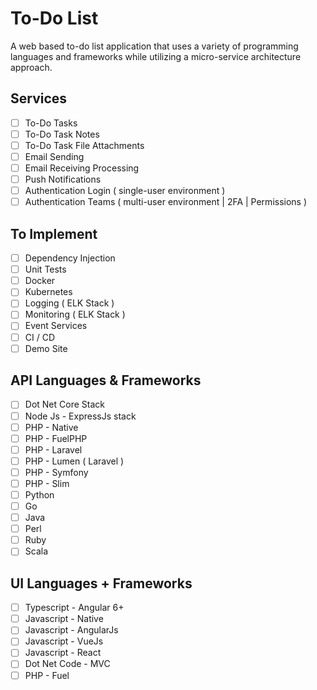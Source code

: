# To-Do List
A web based to-do list application that uses a variety of programming languages and frameworks while utilizing a micro-service architecture approach.

## Services
- [ ] To-Do Tasks
- [ ] To-Do Task Notes
- [ ] To-Do Task File Attachments
- [ ] Email Sending
- [ ] Email Receiving Processing
- [ ] Push Notifications
- [ ] Authentication Login ( single-user environment )
- [ ] Authentication Teams ( multi-user environment | 2FA | Permissions )

## To Implement
- [ ] Dependency Injection
- [ ] Unit Tests
- [ ] Docker
- [ ] Kubernetes
- [ ] Logging ( ELK Stack )
- [ ] Monitoring ( ELK Stack )
- [ ] Event Services
- [ ] CI / CD
- [ ] Demo Site

## API Languages & Frameworks
- [ ] Dot Net Core Stack
- [ ] Node Js - ExpressJs stack
- [ ] PHP - Native
- [ ] PHP - FuelPHP
- [ ] PHP - Laravel
- [ ] PHP - Lumen ( Laravel )
- [ ] PHP - Symfony
- [ ] PHP - Slim
- [ ] Python
- [ ] Go
- [ ] Java
- [ ] Perl
- [ ] Ruby
- [ ] Scala

## UI Languages + Frameworks
- [ ] Typescript - Angular 6+
- [ ] Javascript - Native
- [ ] Javascript - AngularJs
- [ ] Javascript - VueJs
- [ ] Javascript - React
- [ ] Dot Net Code - MVC
- [ ] PHP - Fuel